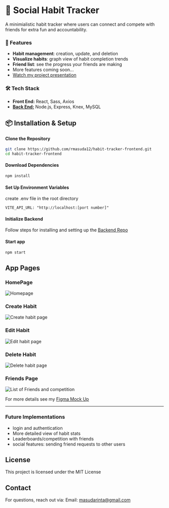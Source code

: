 # 📅 Social Habit Tracker

A minimialistic habit tracker where users can connect and compete with friends for extra fun and accountability.

### 🚀 Features
- **Habit management**: creation, update, and deletion
- **Visualize habits**: graph view of habit completion trends
- **Friend list**: see the progress your friends are making 
- More features coming soon...
- [Watch my project presentation](https://www.loom.com/share/c2af9b77023d48e386eb622bd7a75557?sid=a06e9b64-5029-44ec-80c5-631755b1ca63)

### 🛠️ Tech Stack

- **Front End:** React, Sass, Axios
- **[Back End:](https://github.com/rmasuda12/habit-tracker-backend)** Node.js, Express, Knex, MySQL

## 📦 Installation & Setup

#### Clone the Repository
```bash
git clone https://github.com/rmasuda12/habit-tracker-frontend.git
cd habit-tracker-frontend
```
#### Download Dependencies
```bash
npm install
```
#### Set Up Environment Variables
create .env file in the root directory
```env
VITE_API_URL: "http://localhost:[port number]"
```

#### Initialize Backend
Follow steps for installing and setting up the [Backend Repo](https://github.com/rmasuda12/habit-tracker-backend)

#### Start app
```bash
npm start
```

## App Pages

### HomePage
![Homepage](./src/assets/screenshots/home_page.png)
### Create Habit
![Create habit page](./src/assets/screenshots/add_habit.png)
### Edit Habit
![Edit habit page](./src/assets/screenshots/edit_habit.png)
### Delete Habit
![Delete habit page](./src/assets/screenshots/delete_habit.png)
### Friends Page
![List of Friends and competition](./src/assets/screenshots/social_page.png)

For more details see my [Figma Mock Up](https://www.figma.com/design/5A037qDpKMHhi07R120DAU/Habit-Tracker?m=auto&t=0NKOGAIiGJOpEGI7-6)

---

### Future Implementations
- login and authentication
- More detailed view of habit stats
- Leaderboards/competition with friends
- social features: sending friend requests to other users

## License
This project is licensed under the MIT License

## Contact
For questions, reach out via: 
Email: masudarinta@gmail.com
